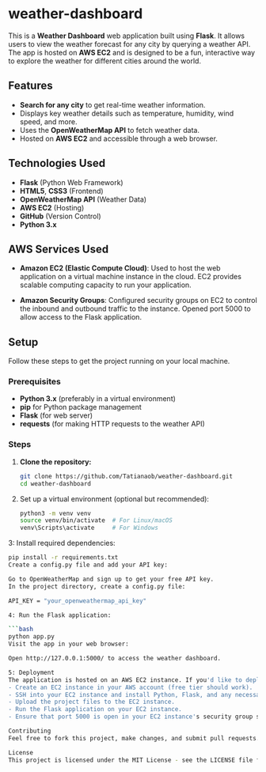 # weather-dashboard

This is a **Weather Dashboard** web application built using **Flask**. It allows users to view the weather forecast for any city by querying a weather API. The app is hosted on **AWS EC2** and is designed to be a fun, interactive way to explore the weather for different cities around the world.

## Features

- **Search for any city** to get real-time weather information.
- Displays key weather details such as temperature, humidity, wind speed, and more.
- Uses the **OpenWeatherMap API** to fetch weather data.
- Hosted on **AWS EC2** and accessible through a web browser.

## Technologies Used

- **Flask** (Python Web Framework)
- **HTML5**, **CSS3** (Frontend)
- **OpenWeatherMap API** (Weather Data)
- **AWS EC2** (Hosting)
- **GitHub** (Version Control)
- **Python 3.x**

## AWS Services Used

- **Amazon EC2 (Elastic Compute Cloud)**: Used to host the web application on a virtual machine instance in the cloud. EC2 provides scalable computing capacity to run your application.

- **Amazon Security Groups**: Configured security groups on EC2 to control the inbound and outbound traffic to the instance. Opened port 5000 to allow access to the Flask application.

## Setup

Follow these steps to get the project running on your local machine.

### Prerequisites

- **Python 3.x** (preferably in a virtual environment)
- **pip** for Python package management
- **Flask** (for web server)
- **requests** (for making HTTP requests to the weather API)

### Steps

1. **Clone the repository:**
   ```bash
   git clone https://github.com/Tatianaob/weather-dashboard.git
   cd weather-dashboard
2. Set up a virtual environment (optional but recommended):

   ```bash
   python3 -m venv venv
   source venv/bin/activate  # For Linux/macOS
   venv\Scripts\activate     # For Windows
3: Install required dependencies:

   ```bash
   pip install -r requirements.txt
   Create a config.py file and add your API key:

   Go to OpenWeatherMap and sign up to get your free API key.
   In the project directory, create a config.py file:

   API_KEY = "your_openweathermap_api_key"

4: Run the Flask application:

   ```bash
   python app.py
   Visit the app in your web browser:

   Open http://127.0.0.1:5000/ to access the weather dashboard.
   
5: Deployment
The application is hosted on an AWS EC2 instance. If you'd like to deploy this app to your own EC2 instance:
   - Create an EC2 instance in your AWS account (free tier should work).
   - SSH into your EC2 instance and install Python, Flask, and any necessary dependencies.
   - Upload the project files to the EC2 instance.
   - Run the Flask application on your EC2 instance.
   - Ensure that port 5000 is open in your EC2 instance's security group settings to allow access from the web.

Contributing
   Feel free to fork this project, make changes, and submit pull requests. Contributions are welcome!

License
This project is licensed under the MIT License - see the LICENSE file for details.
